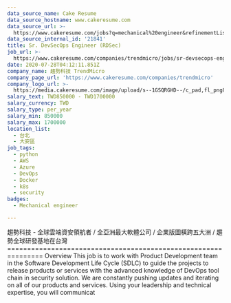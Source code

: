 ```yaml
---
data_source_name: Cake Resume
data_source_hostname: www.cakeresume.com
data_source_url: >-
  https://www.cakeresume.com/jobs?q=mechanical%20engineer&refinementList%5Blang_name%5D%5B0%5D=English&refinementList%5Bsalary_type%5D=per_year&range%5Bsalary_range%5D%5Bmin%5D=1000000&page=3
data_source_internal_id: '21841'
title: Sr. DevSecOps Engineer (RDSec)
job_url: >-
  https://www.cakeresume.com/companies/trendmicro/jobs/sr-devsecops-engineer-infosec
date: 2020-07-28T04:12:11.851Z
company_name: 趨勢科技 TrendMicro
company_page_url: 'https://www.cakeresume.com/companies/trendmicro'
company_logo_url: >-
  https://media.cakeresume.com/image/upload/s--1GSQRGHD--/c_pad,fl_png8,h_200,w_200/v1536046772/i1wwlco86slotrkxcujd.png
salary_text: TWD850000 - TWD1700000
salary_currency: TWD
salary_type: per_year
salary_min: 850000
salary_max: 1700000
location_list:
  - 台北
  - 大安區
job_tags:
  - python
  - AWS
  - Azure
  - DevOps
  - Docker
  - k8s
  - security
badges:
  - Mechanical engineer

---
```


趨勢科技 - 全球雲端資安領航者 / 全亞洲最大軟體公司 / 企業版圖橫跨五大洲 / 趨勢全球研發基地在台灣 =============================================================== Overview This job is to work with Product Development team in the Software Development Life Cycle (SDLC) to guide the projects to release products or services with the advanced knowledge of DevOps tool chain in security solution. We are constantly pushing updates and iterating on all of our products and services. Using your leadership and technical expertise, you will communicat
